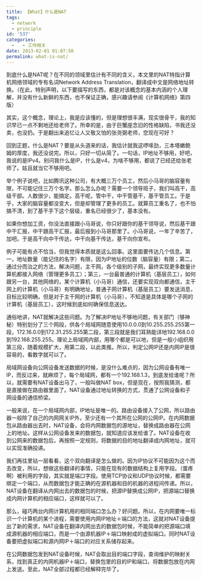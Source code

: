 ```yaml
---
title: 【What】什么是NAT
tags:
  - network
  - principle
id: '537'
categories:
  -   - 工作相关
date: 2013-02-01 01:07:50
permalink: what-is-nat/
---
```


到底什么是NAT呢？在不同的领域里估计有不同的含义，本文里的NAT特指计算机网络领域的专有名词Network Address Translation，翻译成中文是网络地址转换。（在此，特别声明，以下要描写的东西，都是对该概念的基本内涵的个人理解，并没有什么新鲜的东西，也不保证正确，感兴趣请参阅《计算机网络》第四版）
<!-- more -->
其实，这个概念，理论上，我是应该懂的，但是理想很丰满，现实很骨干，我的知识早已一点不剩地还给老师了。所幸的是，由于巨蟹座念旧的性格缺陷，书我还没卖，也没扔。于是翻出来追忆让人又敬又怕的张尧弼老师，您现在可好？

回到正题，什么是NAT？要是从头道来的话，我估计就我这啰嗦劲，三本塔嫩鲍姆的厚度，我还没说完。所以，只好一切从简了。一句话，IP地址不够用，好吧，我说的是IPv4。别问我什么是IP，什么是v4，为啥不够用，都说了已经还给张老师了。姑且就当它不够用吧。

举个例子说吧，比如腾讯这种公司，有大概三万个员工，然后小马哥的脑容量有限，不可能记住三万个名字。那么怎么办呢？需要一个领导班子，我们叫高干，高级干部。人数很少，能搞定。高干呢，管中干，中干管基干，基干管员工。于是乎，大家的脑容量都没变大，但是却管理了更多的员工。就算员工重名了，也不怕搞不清，到了基干手下这个层级，重名已经很少了，基本没有。

如果你想加工资，你没法直接跟小马哥说，你只好跟你的基干领导说，然后基干跟中干汇报，中干跟高干汇报，最后报到小马哥那里了。小马哥说，一年了辛苦了，加吧。于是高干向中干传达，中干向基干传达，基干向你宣布。

例子可能有点不恰当，但我觉得本质就是这么回事。这里面要传达几个信息。第一，地址数量（能记住的名字）有限，因为IP地址的位数（脑容量）有限；第二，通过分而治之的方法，解决问题，主干网，各个级别的子网，最终实现更多数量计算机都接入网络（管理更多员工）；第三，一台最普通的计算机（基层员工），如何跟另一台，其他网络的，某个计算机（小马哥）通信，还要实现双向都通信，主干网上的计算机（小马哥）有明确地址，普通子网计算机（基层员工）要发送消息，目标比较明确，但是对于主干网的计算机（小马哥），不知道是具体是哪个子网的计算机（基层员工），这时候到底如何确保信息送达。

通俗地讲，NAT就解决这些问题。为了解决IP地址不够地问题，有关部门（够神秘）特别划分了三个网段，供各个局域网随意使用10.0.0.0到10.255.255.255第一段，172.16.0.0到172.31.255.255第二段，第三段就是我们耳熟能详地192.168.0.0到192.168.255.255。理论上局域网内部，用哪个都是可以地，但是一般小组织用第三段，随着规模扩大，用第二段，以此类推。所以，判定公网IP还是内网IP是很容易的，看数字就可以了。

局域网设备向公网设备发送数据的时候，是没什么难点的，因为公网设备有唯一IP，而反过来，就麻烦了，每个局域网，都有一个192.168.1.3，到底发给谁呢？所以，就需要有NAT设备出马了，一般叫做NAT box，但是现在，按照我猜测，都是直接做在路由器里面了。NAT设备通过地址转换的方式，贯通了公网设备和子网设备的通信桥梁。

一般来说，在一个局域网内部，IP地址是唯一的。路由设备接入了公网，所以路由器一般除了自己的内网网关IP外，至少还有一个其所在公网的公网IP。在内网数据包从路由器出去时，NAT设备，会将内网数据包的源地址，替换成路由器在公网上的地址。这样从公网设备发来的数据包，就知道应该发给谁了。NAT设备在收到公网来的数据包后，再按照一定规则，将数据的目的地址翻译成内网地址，就可以实现准确投递。

我们再往里钻一层看看，这个双向翻译是怎么做的。因为IP协议不可能因为这个而去改变，所以，想做这些翻译的事情，只能在现有的数据结构上复用字段。（蛋疼啊）被利用的字段，其实就是端口字段。使用TCP协议和UDP协议时候，都需要绑定一个端口，从而数据包才能正确的在源机器和目的机器的进程间传递。所以，NAT设备在翻译从内网出去的数据包的时候，把源IP替换成公网IP，把源端口替换成内网计算机的相应端口，这样就可以了。

那么，碰巧两台内网计算机用的相同端口怎么办？好问题。所以，在内网要唯一标识一个计算机的某个进程，需要使用内网IP地址＋端口的方法，这就对NAT设备提出了新的需求，NAT设备在翻译内网出去的数据包时候，不能简单的把源端口填成源机器的相应端口，而是一个由源机器IP＋端口映射成的虚拟端口。同时NAT设备要把虚拟端口和源内网IP＋端口的对应关系储存起来。

在公网数据包发到NAT设备时候，NAT会取出目的端口字段，查询维护的映射关系，找到真正的内网机器IP＋端口，替换包里的目的IP和端口，将数据包放在内网上发送。至此，NAT全部过程都已经解释完毕了。